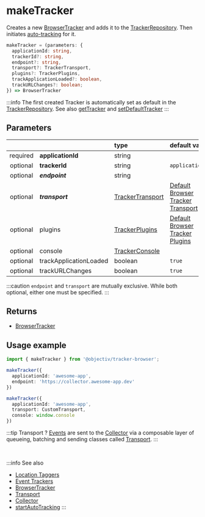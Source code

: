 # makeTracker

Creates a new [BrowserTracker](/tracking/api-reference/globals/BrowserTracker.md) and adds it to the [TrackerRepository](/tracking/api-reference/globals/TrackerRepository.md). Then initiates [auto-tracking](/tracking/api-reference/low-level/startAutoTracking.md) for it.

```typescript
makeTracker = (parameters: {
  applicationId: string,
  trackerId?: string,
  endpoint?: string,
  transport?: TrackerTransport,
  plugins?: TrackerPlugins,
  trackApplicationLoaded?: boolean,
  trackURLChanges?: boolean;
}) => BrowserTracker
```

:::info
The first created Tracker is automatically set as default in the [TrackerRepository](/tracking/api-reference/globals/TrackerRepository.md). See also [getTracker](/tracking/api-reference/globals/getTracker.md) and [setDefaultTracker](/tracking/api-reference/globals/setDefaultTracker.md)
:::


## Parameters
|          |                        | type                                                                             | default value
| :-:      | :--                    | :--                                                                              | :--           
| required | **applicationId**      | string                                                                           |
| optional | **trackerId**          | string                                                                           | `applicationId`
| optional | **_endpoint_**         | string                                                                           |
| optional | **_transport_**        | [TrackerTransport](/tracking/core-concepts/trackers.md#transport)    | [Default Browser Tracker Transport](/tracking/api-reference/globals/BrowserTracker.md#default-transport)
| optional | plugins                | [TrackerPlugins](/tracking/core-concepts/trackers.md#plugins)        | [Default Browser Tracker Plugins](/tracking/api-reference/globals/BrowserTracker.md#default-plugins)
| optional | console                | [TrackerConsole](/tracking/core-concepts/trackers.md#trackerconsole) |
| optional | trackApplicationLoaded | boolean                                                                          | `true`
| optional | trackURLChanges        | boolean                                                                          | `true`

:::caution
`endpoint` and `transport` are mutually exclusive. While both optional, either one must be specified.
:::

## Returns
 - [BrowserTracker](/tracking/api-reference/globals/BrowserTracker.md)

## Usage example

```typescript jsx
import { makeTracker } from '@objectiv/tracker-browser';
```

```typescript jsx
makeTracker({
  applicationId: 'awesome-app',
  endpoint: 'https://collector.awesome-app.dev' 
})
```

```typescript jsx
makeTracker({
  applicationId: 'awesome-app',
  transport: CustomTransport,
  console: window.console
})
```

:::tip Transport ?
[Events](/taxonomy/events/overview.md) are sent to the [Collector](/tracking/core-concepts/collector.md) via a composable layer of queueing, batching and sending classes called [Transport](/tracking/core-concepts/trackers.md#transport). 
:::

<br />

:::info See also
- [Location Taggers](/tracking/api-reference/locationTaggers/overview.md) 
- [Event Trackers](/tracking/api-reference/eventTrackers/overview.md)
- [BrowserTracker](/tracking/api-reference/globals/BrowserTracker.md)
- [Transport](/tracking/core-concepts/trackers.md#transport)
- [Collector](/tracking/core-concepts/collector.md)
- [startAutoTracking](/tracking/api-reference/low-level/startAutoTracking.md)
:::
